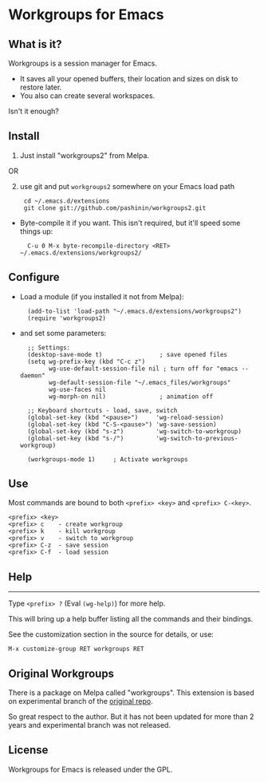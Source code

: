 # Workgroups for Emacs
## What is it?

Workgroups is a session manager for Emacs.

- It saves all your opened buffers, their location and sizes on disk to restore later.
- You also can create several workspaces.

Isn't it enough?

## Install

1. Just install "workgroups2" from Melpa.

OR

2. use git and put `workgroups2` somewhere on your Emacs load path

        cd ~/.emacs.d/extensions
        git clone git://github.com/pashinin/workgroups2.git

- Byte-compile it if you want. This isn't required, but it'll speed some
  things up:

        C-u 0 M-x byte-recompile-directory <RET> ~/.emacs.d/extensions/workgroups2/

## Configure

- Load a module (if you installed it not from Melpa):

        (add-to-list 'load-path "~/.emacs.d/extensions/workgroups2")
        (require 'workgroups2)

- and set some parameters:

        ;; Settings:
        (desktop-save-mode t)                ; save opened files
        (setq wg-prefix-key (kbd "C-c z")
              wg-use-default-session-file nil ; turn off for "emacs --daemon"
              wg-default-session-file "~/.emacs_files/workgroups"
              wg-use-faces nil
              wg-morph-on nil)               ; animation off

        ;; Keyboard shortcuts - load, save, switch
        (global-set-key (kbd "<pause>")     'wg-reload-session)
        (global-set-key (kbd "C-S-<pause>") 'wg-save-session)
        (global-set-key (kbd "s-z")         'wg-switch-to-workgroup)
        (global-set-key (kbd "s-/")         'wg-switch-to-previous-workgroup)

        (workgroups-mode 1)     ; Activate workgroups

## Use

Most commands are bound to both `<prefix> <key>` and `<prefix> C-<key>`.

    <prefix> <key>
    <prefix> c    - create workgroup
    <prefix> k    - kill workgroup
    <prefix> v    - switch to workgroup
    <prefix> C-z  - save session
    <prefix> C-f  - load session

## Help
----------------------

Type `<prefix> ?` (Eval `(wg-help)`) for more help.

This will bring up a help buffer listing all the commands and their bindings.

See the customization section in the source for details, or use:

    M-x customize-group RET workgroups RET


## Original Workgroups

There is a package on Melpa called "workgroups".
This extension is based on experimental branch of the [original repo](http://github.com/tlh/workgroups.el).

So great respect to the author. But it has not been updated for more
than 2 years and experimental branch was not released.

## License

Workgroups for Emacs is released under the GPL.
